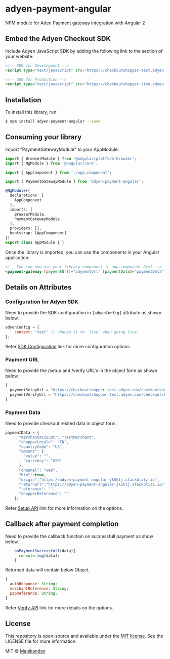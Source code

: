 # adyen-payment-angular

NPM module for Aden Payment gateway integration with Angular 2

## Embed the Adyen Checkout SDK

Include Adyen JavaScript SDK by adding the following link to the <head> section of your website:

```html
<!-- SDK for Development -->
<script type="text/javascript" src="https://checkoutshopper-test.adyen.com/checkoutshopper/assets/js/sdk/checkoutSDK.1.2.0.min.js"></script>
```

```html
<!-- SDK for Production -->
<script type="text/javascript" src="https://checkoutshopper-live.adyen.com/checkoutshopper/assets/js/sdk/checkoutSDK.1.2.0.min.js"></script>
```

## Installation

To install this library, run:

```bash
$ npm install adyen-payment-angular --save
```

## Consuming your library

Import "PaymentGatewayModule" to your AppModule:

```typescript
import { BrowserModule } from '@angular/platform-browser';
import { NgModule } from '@angular/core';

import { AppComponent } from './app.component';

import { PaymentGatewayModule } from 'adyen-payment-angular';

@NgModule({
  declarations: [
    AppComponent
  ],
  imports: [
    BrowserModule,
    PaymentGatewayModule
  ],
  providers: [],
  bootstrap: [AppComponent]
})
export class AppModule { }
```

Once the library is imported, you can use the components in your Angular application:

```xml
<!-- You can now use your library component in app.component.html -->
<payment-gateway [paymentUrl]="paymentUrl" [paymentData]="paymentData" [adyenConfig]="adyenConfig" (onPaymentSuccessfull)="onPaymentSuccessfull($event)"></payment-gateway>
```
## Details on Attributes

### Configuration for Adyen SDK

Need to provide the SDK configuration in ```[adyenConfig]``` attribute as shown below.

```javascript
adyenConfig = {
    context: 'test' // change it to `live` when going live.
};
```

Refer [SDK Configuration](https://docs.adyen.com/developers/checkout/web/customization-web/sdk-configuration) link for more configuration options.

### Payment URL

Need to provide the /setup and /verify URL's in the object form as shown below.

```javascript
{
  paymentSetupUrl = "https://checkoutshopper-test.adyen.com/checkoutshopper/demoserver/setup",
  paymentVerifyUrl = "https://checkoutshopper-test.adyen.com/checkoutshopper/demoserver/verify"
}
```

### Payment Data

Need to provide checkout related data in object form.

```javascript
paymentData = {
      "merchantAccount": "TestMerchant",
      "shopperLocale": "EN",
      "countryCode": "US",
      "amount": {
        "value": "",
        "currency": "USD"
      },
      "channel": "web",
      "html":true,
      "origin":"https://adyen-payment-angular-jk5klj.stackblitz.io",
      "returnUrl":"https://adyen-payment-angular-jk5klj.stackblitz.io/",
      "reference": "",
      "shopperReference": ""
    };
```

Refer [Setup API](https://docs.adyen.com/developers/checkout/api-reference-checkout/setup-endpoint) link for more information on the options.

## Callback after payment completion

Need to provide the callback function on successfull payment as show below.

```javascript
    onPaymentSuccessfull(data){
      console.log(data);
    }
```

Returned data will contain below Object.

```javascript
{
  authResponse: String;
  merchantReference: String;
  pspReference: String;
}
```
Refer [Verify API](https://docs.adyen.com/developers/checkout/api-reference-checkout/verify-endpoint) link for more details on the options.

## License


This repository is open-source and available under the [MIT license](https://en.wikipedia.org/wiki/MIT_License). See the LICENSE file for more information.

MIT © [Manikandan](mailto:m.manikandanmct@gmail.com)

